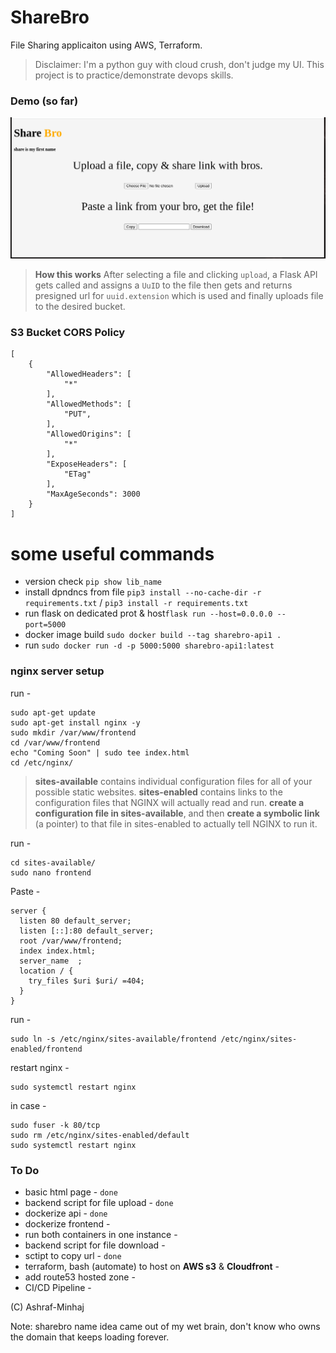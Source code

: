 # ShareBro
 File Sharing applicaiton using AWS, Terraform.

> Disclaimer: I'm a python guy with cloud crush, don't judge my UI. This project is to practice/demonstrate devops skills.

### Demo (so far)
![cover](docs/init_demo.png)

> **How this works**
> After selecting a file and clicking `upload`, a Flask API gets called and assigns a `UuID` to the file then gets and returns presigned url for `uuid.extension` which is used and finally uploads file to the desired bucket.

### S3 Bucket CORS Policy
```
[
    {
        "AllowedHeaders": [
            "*"
        ],
        "AllowedMethods": [
            "PUT",
        ],
        "AllowedOrigins": [
            "*"
        ],
        "ExposeHeaders": [
            "ETag"
        ],
        "MaxAgeSeconds": 3000
    }
]
```

# some useful commands
* version check `pip show lib_name`
* install dpndncs from file `pip3 install --no-cache-dir -r requirements.txt` / `pip3 install -r requirements.txt`
* run flask on dedicated prot & host`flask run --host=0.0.0.0 --port=5000`
* docker image build `sudo docker build --tag sharebro-api1 .`
* run `sudo docker run -d -p 5000:5000 sharebro-api1:latest`

### nginx server setup 

run -
```
sudo apt-get update
sudo apt-get install nginx -y
sudo mkdir /var/www/frontend
cd /var/www/frontend
echo "Coming Soon" | sudo tee index.html
cd /etc/nginx/
```
> **sites-available** contains individual configuration files for all of your possible static websites.
> **sites-enabled** contains links to the configuration files that NGINX will actually read and run.
> **create a configuration file in sites-available**, and then **create a symbolic link** (a pointer) to that file in sites-enabled to actually tell NGINX to run it.

run -
```
cd sites-available/
sudo nano frontend
```
Paste -
```
server {
  listen 80 default_server;
  listen [::]:80 default_server;
  root /var/www/frontend;
  index index.html;
  server_name  ;
  location / {
    try_files $uri $uri/ =404;
  }
}
```
run -
```
sudo ln -s /etc/nginx/sites-available/frontend /etc/nginx/sites-enabled/frontend
```
restart nginx -
```
sudo systemctl restart nginx
```

in case -
```
sudo fuser -k 80/tcp
sudo rm /etc/nginx/sites-enabled/default
sudo systemctl restart nginx
```



### To Do
* basic html page - `done`
* backend script for file upload - `done`
* dockerize api - `done`
* dockerize frontend - 
* run both containers in one instance -
* backend script for file download -
* sctipt to copy url - `done`
* terraform, bash (automate) to host on **AWS s3** & **Cloudfront** -
* add route53 hosted zone - 
* CI/CD Pipeline -

(C) Ashraf-Minhaj

Note: sharebro name idea came out of my wet brain, don't know who owns the domain that keeps loading forever.